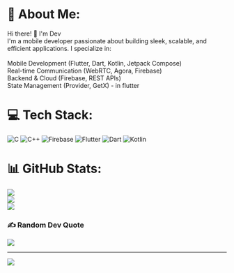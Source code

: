 # 💫 About Me:
Hi there! 👋 I'm Dev<br>I'm a mobile developer passionate about building sleek, scalable, and efficient applications. I specialize in:<br><br> Mobile Development (Flutter, Dart, Kotlin, Jetpack Compose)<br> Real-time Communication (WebRTC, Agora, Firebase)<br> Backend & Cloud (Firebase, REST APIs)<br> State Management (Provider, GetX) - in flutter


# 💻 Tech Stack:
![C](https://img.shields.io/badge/c-%2300599C.svg?style=flat&logo=c&logoColor=white) ![C++](https://img.shields.io/badge/c++-%2300599C.svg?style=flat&logo=c%2B%2B&logoColor=white) ![Firebase](https://img.shields.io/badge/firebase-%23039BE5.svg?style=flat&logo=firebase) ![Flutter](https://img.shields.io/badge/Flutter-%2302569B.svg?style=flat&logo=Flutter&logoColor=white) ![Dart](https://img.shields.io/badge/dart-%230175C2.svg?style=flat&logo=dart&logoColor=white) ![Kotlin](https://img.shields.io/badge/kotlin-%237F52FF.svg?style=flat&logo=kotlin&logoColor=white)
# 📊 GitHub Stats:
![](https://github-readme-stats.vercel.app/api?username=dev778g-me&theme=dark&hide_border=true&include_all_commits=true&count_private=true)<br/>
![](https://nirzak-streak-stats.vercel.app/?user=dev778g-me&theme=dark&hide_border=true)<br/>
![](https://github-readme-stats.vercel.app/api/top-langs/?username=dev778g-me&theme=dark&hide_border=true&include_all_commits=true&count_private=true&layout=compact)

### ✍️ Random Dev Quote
![](https://quotes-github-readme.vercel.app/api?type=horizontal&theme=dark)

---
[![](https://visitcount.itsvg.in/api?id=dev778g-me&icon=2&color=0)](https://visitcount.itsvg.in)

<!-- Proudly created with GPRM ( https://gprm.itsvg.in ) -->

